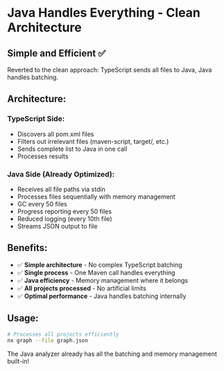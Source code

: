 # Java Handles Everything - Clean Architecture

## Simple and Efficient ✅

Reverted to the clean approach: TypeScript sends all files to Java, Java handles batching.

## Architecture:

### TypeScript Side:
- Discovers all pom.xml files
- Filters out irrelevant files (maven-script, target/, etc.)
- Sends complete list to Java in one call
- Processes results

### Java Side (Already Optimized):
- Receives all file paths via stdin
- Processes files sequentially with memory management
- GC every 50 files
- Progress reporting every 50 files
- Reduced logging (every 10th file)
- Streams JSON output to file

## Benefits:
- ✅ **Simple architecture** - No complex TypeScript batching
- ✅ **Single process** - One Maven call handles everything
- ✅ **Java efficiency** - Memory management where it belongs
- ✅ **All projects processed** - No artificial limits
- ✅ **Optimal performance** - Java handles batching internally

## Usage:
```bash
# Processes all projects efficiently
nx graph --file graph.json
```

The Java analyzer already has all the batching and memory management built-in!